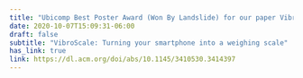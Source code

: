 ```yaml
---
title: "Ubicomp Best Poster Award (Won By Landslide) for our paper VibroScale"
date: 2020-10-07T15:09:31-06:00
draft: false
subtitle: "VibroScale: Turning your smartphone into a weighing scale"
has_link: true
link: https://dl.acm.org/doi/abs/10.1145/3410530.3414397
---
```






